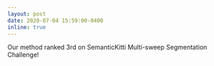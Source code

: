 ```yaml
---
layout: post
date: 2020-07-04 15:59:00-0400
inline: true
---
```


Our method ranked 3rd on SemanticKitti Multi-sweep Segmentation Challenge!
